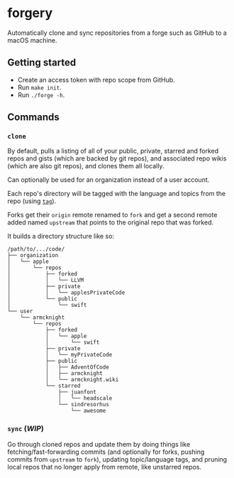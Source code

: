 # forgery

Automatically clone and sync repositories from a forge such as GitHub to a macOS machine.

## Getting started

- Create an access token with repo scope from GitHub.
- Run `make init`.
- Run `./forge -h`.

## Commands

###  `clone`

By default, pulls a listing of all of your public, private, starred and forked repos and gists (which are backed by git repos), and associated repo wikis (which are also git repos), and clones them all locally.

Can optionally be used for an organization instead of a user account.

Each repo's directory will be tagged with the language and topics from the repo (using [`tag`](https://github.com/jdberry/tag)).

Forks get their `origin` remote renamed to `fork` and get a second remote added named `upstream` that points to the original repo that was forked.

It builds a directory structure like so:
```
/path/to/.../code/
├── organization
│   └── apple
│       └── repos
│           ├── forked
│           │   └── LLVM
│           ├── private
│           │   └── applesPrivateCode
│           └── public
│               └── swift
└── user
    └── armcknight
        └── repos
            ├── forked
            │   └── apple
            │       └── swift
            ├── private
            │   └── myPrivateCode
            ├── public
            │   ├── AdventOfCode
            │   ├── armcknight
            │   └── armcknight.wiki
            └── starred
                ├── juanfont
                │   └── headscale
                └── sindresorhus
                    └── awesome
```

### `sync` (*WIP*)

Go through cloned repos and update them by doing things like fetching/fast-forwarding commits (and optionally for forks, pushing commits from `upstream` to `fork`), updating topic/language tags, and pruning local repos that no longer apply from remote, like unstarred repos.
